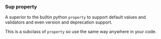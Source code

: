 ### Sup property

A superior to the builtin python `property` to support default values and validators
and even version and deprecation support.

This is a subclass of `property` so use the same way anywhere in your code.